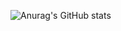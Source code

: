 ![Anurag's GitHub stats](https://github-readme-stats.vercel.app/api?username=KyoungTaekLee&show_icons=true&theme=radical)

